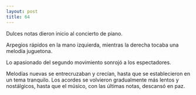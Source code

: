```yaml
---
layout: post
title: 64
---
```


Dulces notas dieron inicio al concierto de piano.

Arpegios rápidos en la mano izquierda, mientras la derecha tocaba una melodía juguetona.

Lo apasionado del segundo movimiento sonrojó a los espectadores. 

Melodías nuevas se entrecruzaban y crecían, hasta que se establecieron en un tema tranquilo. Los acordes se volvieron gradualmente más lentos y nostálgicos, hasta que el músico, con las últimas notas, descansó en paz.
